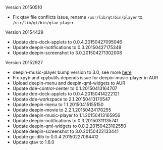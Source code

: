 Version 20150510

 - Fix qtav file conflicts issue, rename `/usr/lib/qt/bin/player`
   to `/usr/lib/qt/bin/qtav-player`


Version 20154429

 - Update dde-dock-applets to 0.0.4.20150427095046
 - Update deepin-notifications to 0.3.20150427175348
 - Update deepin-screenshot to 3.0.201504271302008


Version 20152927

 - deepin-music-player bump version to 3.0, see more [here](http://planet.linuxdeepin.com/deepin-screenshot-v3-0-released-taking-screenshots-easily/)
 - Fix xpyb and xpybutils depends issue for deepin-music-player in AUR
 - Upload deepin-menu and deepin-qml-widgets to AUR
 - Update dde-control-center to 0.1.20150413164707
 - Update dde-dock-applets to 0.0.4.20150414222121
 - Update dde-workspace to 2.1.20150413170547
 - Update deepin-menu to 1.1.20150415155150
 - Update deepin-movie to 2.2.1.20150424170255
 - Update deepin-music-player to 1.1.20150413165956
 - Update deepin-notifications to 0.3.20150311135741
 - Update deepin-qml-widgets to 0.0.2.20150423102550
 - Update deepin-screenshot to 3.0.20150422133441
 - Update go-dlib to 0.0.4.20150227094412
 - Update qtav to 1.6.0
